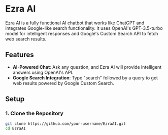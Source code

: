 # Ezra AI

Ezra AI is a fully functional AI chatbot that works like ChatGPT and integrates Google-like search functionality. It uses OpenAI's GPT-3.5-turbo model for intelligent responses and Google's Custom Search API to fetch web search results.

## Features
- **AI-Powered Chat**: Ask any question, and Ezra AI will provide intelligent answers using OpenAI's API.
- **Google Search Integration**: Type "search" followed by a query to get web results powered by Google Custom Search.

## Setup

### 1. Clone the Repository
```bash
git clone https://github.com/your-username/EzraAI.git
cd EzraAI

